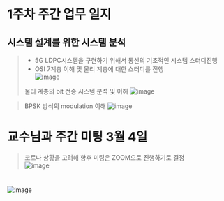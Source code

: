 # 1주차 주간 업무 일지 
## 시스템 설계를 위한 시스템 분석    
> + 5G LDPC시스템을 구현하기 위해서 통신의 기초적인 시스템 스터디진행     
> + OSI 7계층 이해 및 물리 계층에 대한 스터디를 진행     
> ![image](https://user-images.githubusercontent.com/45085563/170300764-a95c590e-58be-4d21-ac0b-5ed24a419e51.png)
> 
> 물리 계층의 bit 전송 시스템 분석 및 이해 
![image](https://user-images.githubusercontent.com/45085563/170300579-f191684c-3382-4430-aec8-c414f3aa5123.png)

> BPSK 방식의 modulation 이해 
> ![image](https://user-images.githubusercontent.com/45085563/170301225-e431115a-91fd-4565-a957-f0ed138af31c.png)

# 교수님과 주간 미팅 3월 4일
>코로나 상황을 고려해 향후 미팅은 ZOOM으로 진행하기로 결정  
>![image](https://user-images.githubusercontent.com/45085563/170300064-269b8dc7-830a-4547-9de2-8df970203b91.png)




#  
![image](https://user-images.githubusercontent.com/63450024/170578876-68e0d377-2711-4b28-a5cd-b3714adf3b40.png)
